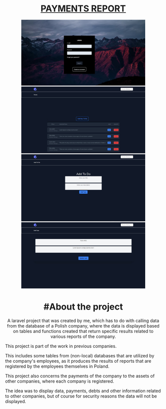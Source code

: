 <h1 align="center"><a href="https://github.com/mendim-bellaqa/laravel-payments" target="_blank">PAYMENTS REPORT</h1>

<p align="center" ><a href="https://github.com/mendim-bellaqa/laravel-payments" target="_blank">
</a>
    <img src="https://github.com/mendim-bellaqa/laraveltodo/blob/laraphoto/public/images/2.%20LOGIN.jpg" width="400"></a>
    <img src="https://github.com/mendim-bellaqa/laraveltodo/blob/laraphoto/public/images/3.%20HOME.jpg" width="400"></a>
    <img src="https://github.com/mendim-bellaqa/laraveltodo/blob/laraphoto/public/images/4.%20ADD%20NEW.jpg" width="400"></a>
    <img src="https://github.com/mendim-bellaqa/laraveltodo/blob/laraphoto/public/images/5.%20EDIT.jpg" width="400"></a>
</p>
<h1 align="center">
#About the project
</h1>

<p align="center">
A laravel project that was created by me, which has to do with calling data from the database of a Polish company, where the data is displayed based on tables and functions created that return specific results related to various reports of the company.



This project is part of the work in previous companies.

This includes some tables from (non-local) databases that are utilized by the company's employees, as it produces the results of reports that are registered by the employees themselves in Poland.

This project also concerns the payments of the company to the assets of other companies, where each company is registered.

The idea was to display data, payments, debts and other information related to other companies, but of course for security reasons the data will not be displayed.
</p>
